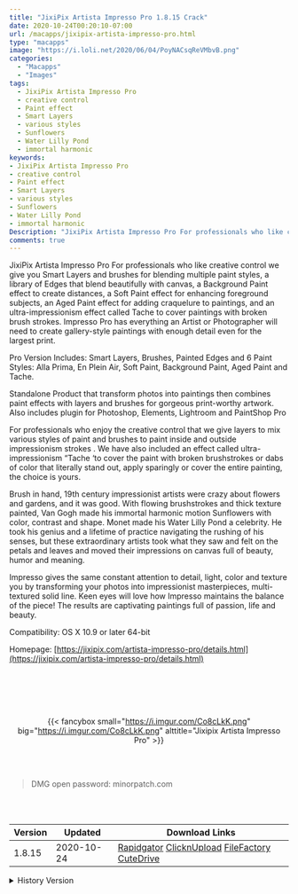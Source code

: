 ```yaml
---
title: "JixiPix Artista Impresso Pro 1.8.15 Crack"
date: 2020-10-24T00:20:10-07:00
url: /macapps/jixipix-artista-impresso-pro.html
type: "macapps"
image: "https://i.loli.net/2020/06/04/PoyNACsqReVMbvB.png"
categories:
  - "Macapps"
  - "Images"
tags:
  - JixiPix Artista Impresso Pro
  - creative control
  - Paint effect
  - Smart Layers
  - various styles
  - Sunflowers
  - Water Lilly Pond
  - immortal harmonic
keywords:
- JixiPix Artista Impresso Pro
- creative control
- Paint effect
- Smart Layers
- various styles
- Sunflowers
- Water Lilly Pond
- immortal harmonic
Description: "JixiPix Artista Impresso Pro For professionals who like creative control we give you Smart Layers and brushes for blending multiple paint styles, a library of Edges that blend beautifully with canvas, a Background Paint effect to create distances"
comments: true
---
```


JixiPix Artista Impresso Pro For professionals who like creative control we give you Smart Layers and brushes for blending multiple paint styles, a library of Edges that blend beautifully with canvas, a Background Paint effect to create distances, a Soft Paint effect for enhancing foreground subjects, an Aged Paint effect for adding craquelure to paintings, and an ultra-impressionism effect called Tache to cover paintings with broken brush strokes. Impresso Pro has everything an Artist or Photographer will need to create gallery-style paintings with enough detail even for the largest print.

Pro Version Includes: Smart Layers, Brushes, Painted Edges and 6 Paint Styles: Alla Prima, En Plein Air, Soft Paint, Background Paint, Aged Paint and Tache.



Standalone Product that transform photos into paintings then combines paint effects with layers and brushes for gorgeous print-worthy artwork. Also includes plugin for Photoshop, Elements, Lightroom and PaintShop Pro



For professionals who enjoy the creative control that we give layers to mix various styles of paint and brushes to paint inside and outside impressionism strokes . We have also included an effect called ultra-impressionism “Tache ‘to cover the paint with broken brushstrokes or dabs of color that literally stand out, apply sparingly or cover the entire painting, the choice is yours.

Brush in hand, 19th century impressionist artists were crazy about flowers and gardens, and it was good. With flowing brushstrokes and thick texture painted, Van Gogh made his immortal harmonic motion Sunflowers with color, contrast and shape. Monet made his Water Lilly Pond a celebrity. He took his genius and a lifetime of practice navigating the rushing of his senses, but these extraordinary artists took what they saw and felt on the petals and leaves and moved their impressions on canvas full of beauty, humor and meaning.

Impresso gives the same constant attention to detail, light, color and texture you by transforming your photos into impressionist masterpieces, multi-textured solid line. Keen eyes will love how Impresso maintains the balance of the piece! The results are captivating paintings full of passion, life and beauty.



Compatibility: OS X 10.9 or later 64-bit

Homepage: [https://jixipix.com/artista-impresso-pro/details.html](https://jixipix.com/artista-impresso-pro/details.html)

<br/>
<br/>
<script async src="https://pagead2.googlesyndication.com/pagead/js/adsbygoogle.js"></script>
<ins class="adsbygoogle"
     style="display:block; text-align:center;"
     data-ad-layout="in-article"
     data-ad-format="fluid"
     data-ad-client="ca-pub-8746275014476192"
     data-ad-slot="5144997159"></ins>
<script>
     (adsbygoogle = window.adsbygoogle || []).push({});
</script>
<br/>
<br/>


<center>

{{< fancybox small="https://i.imgur.com/Co8cLkK.png" big="https://i.imgur.com/Co8cLkK.png" alttitle="Jixipix Artista Impresso Pro" >}}

</center>

<br/>
<br/>


> DMG open password: minorpatch.com

<br/>

<br/>
<div id="history_version" class="history_version">

| Version | Updated | Download Links |
| ---- | ---- | ---- |
| 1.8.15 | 2020-10-24 | [Rapidgator](https://ouo.io/PKjIch)   [ClicknUpload](https://ouo.io/CHPi56)   [FileFactory](https://ouo.io/Nbme7S)   [CuteDrive](https://ouo.io/p1Ntti) |
<details>
<summary>History Version</summary>

| Version | Updated | Download Links |
| ---- | ---- | ---- |
| 1.8.14 | 2020-07-09 | [UsersCloud](https://ouo.io/wTTfTb)   [ClicknUpload](https://ouo.io/qJ7RpJh)   [FileFactory](https://ouo.io/x7cIer)   [CuteDrive](https://ouo.io/PKDPF6) |
| 1.8.12 | 2020-06-04 | [UsersCloud](https://ouo.io/KSQobo)   [ClicknUpload](https://ouo.io/5Vaa9Ew)   [FileFactory](https://ouo.io/iRrtHW)   [CuteDrive](https://ouo.io/rS19Mc) |
</details>

</div>
